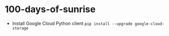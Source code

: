 # 100-days-of-sunrise

* Install Google Cloud Python client `pip install --upgrade google-cloud-storage`
